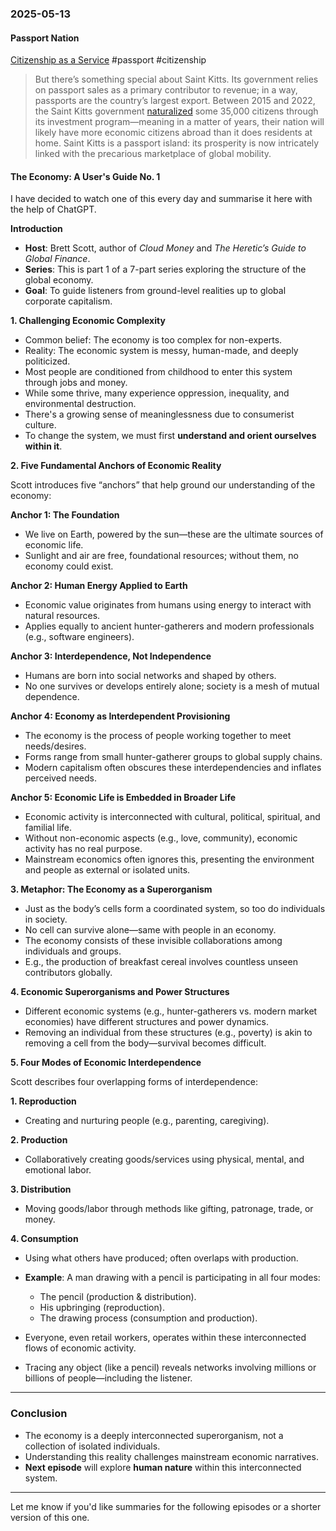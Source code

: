 ### 2025-05-13
#### Passport Nation
[Citizenship as a Service](https://www.combinationsmag.com/citizenship-as-a-service/) #passport #citizenship

> But there’s something special about Saint Kitts. Its government relies on passport sales as a primary contributor to revenue; in a way, passports are the country’s largest export. Between 2015 and 2022, the Saint Kitts government [naturalized](https://eur-lex.europa.eu/legal-content/EN/TXT/?uri=COM%3A2024%3A571%3AFIN&ref=combinationsmag.com) some 35,000 citizens through its investment program—meaning in a matter of years, their nation will likely have more economic citizens abroad than it does residents at home. Saint Kitts is a passport island: its prosperity is now intricately linked with the precarious marketplace of global mobility.

#### The Economy: A User's Guide No. 1

I have decided to watch one of this every day and summarise it here with the help of ChatGPT.

**Introduction**

* **Host**: Brett Scott, author of *Cloud Money* and *The Heretic’s Guide to Global Finance*.
* **Series**: This is part 1 of a 7-part series exploring the structure of the global economy.
* **Goal**: To guide listeners from ground-level realities up to global corporate capitalism.

**1. Challenging Economic Complexity**

* Common belief: The economy is too complex for non-experts.
* Reality: The economic system is messy, human-made, and deeply politicized.
* Most people are conditioned from childhood to enter this system through jobs and money.
* While some thrive, many experience oppression, inequality, and environmental destruction.
* There's a growing sense of meaninglessness due to consumerist culture.
* To change the system, we must first **understand and orient ourselves within it**.

**2. Five Fundamental Anchors of Economic Reality**

Scott introduces five “anchors” that help ground our understanding of the economy:

 **Anchor 1: The Foundation**
 
* We live on Earth, powered by the sun—these are the ultimate sources of economic life.
* Sunlight and air are free, foundational resources; without them, no economy could exist.

**Anchor 2: Human Energy Applied to Earth**

* Economic value originates from humans using energy to interact with natural resources.
* Applies equally to ancient hunter-gatherers and modern professionals (e.g., software engineers).

**Anchor 3: Interdependence, Not Independence**

* Humans are born into social networks and shaped by others.
* No one survives or develops entirely alone; society is a mesh of mutual dependence.

**Anchor 4: Economy as Interdependent Provisioning**

* The economy is the process of people working together to meet needs/desires.
* Forms range from small hunter-gatherer groups to global supply chains.
* Modern capitalism often obscures these interdependencies and inflates perceived needs.

**Anchor 5: Economic Life is Embedded in Broader Life**

* Economic activity is interconnected with cultural, political, spiritual, and familial life.
* Without non-economic aspects (e.g., love, community), economic activity has no real purpose.
* Mainstream economics often ignores this, presenting the environment and people as external or isolated units.

**3. Metaphor: The Economy as a Superorganism**

* Just as the body’s cells form a coordinated system, so too do individuals in society.
* No cell can survive alone—same with people in an economy.
* The economy consists of these invisible collaborations among individuals and groups.
* E.g., the production of breakfast cereal involves countless unseen contributors globally.


 **4. Economic Superorganisms and Power Structures**

* Different economic systems (e.g., hunter-gatherers vs. modern market economies) have different structures and power dynamics.
* Removing an individual from these structures (e.g., poverty) is akin to removing a cell from the body—survival becomes difficult.

**5. Four Modes of Economic Interdependence**

Scott describes four overlapping forms of interdependence:

**1. Reproduction**

* Creating and nurturing people (e.g., parenting, caregiving).

**2. Production**

* Collaboratively creating goods/services using physical, mental, and emotional labor.

**3. Distribution**

* Moving goods/labor through methods like gifting, patronage, trade, or money.

**4. Consumption**

* Using what others have produced; often overlaps with production.

* **Example**: A man drawing with a pencil is participating in all four modes:

  * The pencil (production & distribution).
  * His upbringing (reproduction).
  * The drawing process (consumption and production).

* Everyone, even retail workers, operates within these interconnected flows of economic activity.

* Tracing any object (like a pencil) reveals networks involving millions or billions of people—including the listener.

---

### **Conclusion**

* The economy is a deeply interconnected superorganism, not a collection of isolated individuals.
* Understanding this reality challenges mainstream economic narratives.
* **Next episode** will explore **human nature** within this interconnected system.

---

Let me know if you'd like summaries for the following episodes or a shorter version of this one.
